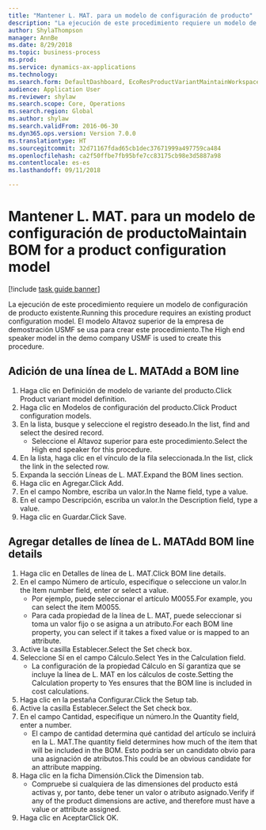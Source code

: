 ```yaml
--- 
title: "Mantener L. MAT. para un modelo de configuración de producto"
description: "La ejecución de este procedimiento requiere un modelo de configuración de producto existente."
author: ShylaThompson
manager: AnnBe
ms.date: 8/29/2018
ms.topic: business-process
ms.prod: 
ms.service: dynamics-ax-applications
ms.technology: 
ms.search.form: DefaultDashboard, EcoResProductVariantMaintainWorkspace, PCProductConfigurationModelListPage, PCProductConfigurationModelDetails, PCBOMLineDetails, InventItemIdLookupSimple
audience: Application User
ms.reviewer: shylaw
ms.search.scope: Core, Operations
ms.search.region: Global
ms.author: shylaw
ms.search.validFrom: 2016-06-30
ms.dyn365.ops.version: Version 7.0.0
ms.translationtype: HT
ms.sourcegitcommit: 32d71167fdad65cb1dec37671999a497759ca484
ms.openlocfilehash: ca2f50ffbe7fb95bfe7cc83175cb98e3d5887a98
ms.contentlocale: es-es
ms.lasthandoff: 09/11/2018

---
```

# <a name="maintain-bom-for-a-product-configuration-model"></a><span data-ttu-id="2a76e-103">Mantener L. MAT. para un modelo de configuración de producto</span><span class="sxs-lookup"><span data-stu-id="2a76e-103">Maintain BOM for a product configuration model</span></span>

[!include [task guide banner](../../includes/task-guide-banner.md)]

<span data-ttu-id="2a76e-104">La ejecución de este procedimiento requiere un modelo de configuración de producto existente.</span><span class="sxs-lookup"><span data-stu-id="2a76e-104">Running this procedure requires an existing product configuration model.</span></span> <span data-ttu-id="2a76e-105">El modelo Altavoz superior de la empresa de demostración USMF se usa para crear este procedimiento.</span><span class="sxs-lookup"><span data-stu-id="2a76e-105">The High end speaker model in the demo company USMF is used to create this procedure.</span></span>


## <a name="add-a-bom-line"></a><span data-ttu-id="2a76e-106">Adición de una línea de L. MAT</span><span class="sxs-lookup"><span data-stu-id="2a76e-106">Add a BOM line</span></span>
1. <span data-ttu-id="2a76e-107">Haga clic en Definición de modelo de variante del producto.</span><span class="sxs-lookup"><span data-stu-id="2a76e-107">Click Product variant model definition.</span></span>
2. <span data-ttu-id="2a76e-108">Haga clic en Modelos de configuración del producto.</span><span class="sxs-lookup"><span data-stu-id="2a76e-108">Click Product configuration models.</span></span>
3. <span data-ttu-id="2a76e-109">En la lista, busque y seleccione el registro deseado.</span><span class="sxs-lookup"><span data-stu-id="2a76e-109">In the list, find and select the desired record.</span></span>
    * <span data-ttu-id="2a76e-110">Seleccione el Altavoz superior para este procedimiento.</span><span class="sxs-lookup"><span data-stu-id="2a76e-110">Select the High end speaker for this procedure.</span></span>  
4. <span data-ttu-id="2a76e-111">En la lista, haga clic en el vínculo de la fila seleccionada.</span><span class="sxs-lookup"><span data-stu-id="2a76e-111">In the list, click the link in the selected row.</span></span>
5. <span data-ttu-id="2a76e-112">Expanda la sección Líneas de L. MAT.</span><span class="sxs-lookup"><span data-stu-id="2a76e-112">Expand the BOM lines section.</span></span>
6. <span data-ttu-id="2a76e-113">Haga clic en Agregar.</span><span class="sxs-lookup"><span data-stu-id="2a76e-113">Click Add.</span></span>
7. <span data-ttu-id="2a76e-114">En el campo Nombre, escriba un valor.</span><span class="sxs-lookup"><span data-stu-id="2a76e-114">In the Name field, type a value.</span></span>
8. <span data-ttu-id="2a76e-115">En el campo Descripción, escriba un valor.</span><span class="sxs-lookup"><span data-stu-id="2a76e-115">In the Description field, type a value.</span></span>
9. <span data-ttu-id="2a76e-116">Haga clic en Guardar.</span><span class="sxs-lookup"><span data-stu-id="2a76e-116">Click Save.</span></span>

## <a name="add-bom-line-details"></a><span data-ttu-id="2a76e-117">Agregar detalles de línea de L. MAT</span><span class="sxs-lookup"><span data-stu-id="2a76e-117">Add BOM line details</span></span>
1. <span data-ttu-id="2a76e-118">Haga clic en Detalles de línea de L. MAT.</span><span class="sxs-lookup"><span data-stu-id="2a76e-118">Click BOM line details.</span></span>
2. <span data-ttu-id="2a76e-119">En el campo Número de artículo, especifique o seleccione un valor.</span><span class="sxs-lookup"><span data-stu-id="2a76e-119">In the Item number field, enter or select a value.</span></span>
    * <span data-ttu-id="2a76e-120">Por ejemplo, puede seleccionar el artículo M0055.</span><span class="sxs-lookup"><span data-stu-id="2a76e-120">For example, you can select the item M0055.</span></span>  
    * <span data-ttu-id="2a76e-121">Para cada propiedad de la línea de L. MAT, puede seleccionar si toma un valor fijo o se asigna a un atributo.</span><span class="sxs-lookup"><span data-stu-id="2a76e-121">For each BOM line property, you can select if it takes a fixed value or is mapped to an attribute.</span></span>  
3. <span data-ttu-id="2a76e-122">Active la casilla Establecer.</span><span class="sxs-lookup"><span data-stu-id="2a76e-122">Select the Set check box.</span></span>
4. <span data-ttu-id="2a76e-123">Seleccione Sí en el campo Cálculo.</span><span class="sxs-lookup"><span data-stu-id="2a76e-123">Select Yes in the Calculation field.</span></span>
    * <span data-ttu-id="2a76e-124">La configuración de la propiedad Cálculo en Sí garantiza que se incluye la línea de L. MAT en los cálculos de coste.</span><span class="sxs-lookup"><span data-stu-id="2a76e-124">Setting the Calculation property to Yes ensures that the BOM line is included in cost calculations.</span></span>  
5. <span data-ttu-id="2a76e-125">Haga clic en la pestaña Configurar.</span><span class="sxs-lookup"><span data-stu-id="2a76e-125">Click the Setup tab.</span></span>
6. <span data-ttu-id="2a76e-126">Active la casilla Establecer.</span><span class="sxs-lookup"><span data-stu-id="2a76e-126">Select the Set check box.</span></span>
7. <span data-ttu-id="2a76e-127">En el campo Cantidad, especifique un número.</span><span class="sxs-lookup"><span data-stu-id="2a76e-127">In the Quantity field, enter a number.</span></span>
    * <span data-ttu-id="2a76e-128">El campo de cantidad determina qué cantidad del artículo se incluirá en la L. MAT.</span><span class="sxs-lookup"><span data-stu-id="2a76e-128">The quantity field determines how much of the item that will be included in the BOM.</span></span> <span data-ttu-id="2a76e-129">Esto podría ser un candidato obvio para una asignación de atributos.</span><span class="sxs-lookup"><span data-stu-id="2a76e-129">This could be an obvious candidate for an attribute mapping.</span></span>  
8. <span data-ttu-id="2a76e-130">Haga clic en la ficha Dimensión.</span><span class="sxs-lookup"><span data-stu-id="2a76e-130">Click the Dimension tab.</span></span>
    * <span data-ttu-id="2a76e-131">Compruebe si cualquiera de las dimensiones del producto está activas y, por tanto, debe tener un valor o atributo asignado.</span><span class="sxs-lookup"><span data-stu-id="2a76e-131">Verify if any of the product dimensions are active,  and therefore must have a value or attribute assigned.</span></span>  
9. <span data-ttu-id="2a76e-132">Haga clic en Aceptar</span><span class="sxs-lookup"><span data-stu-id="2a76e-132">Click OK.</span></span>


